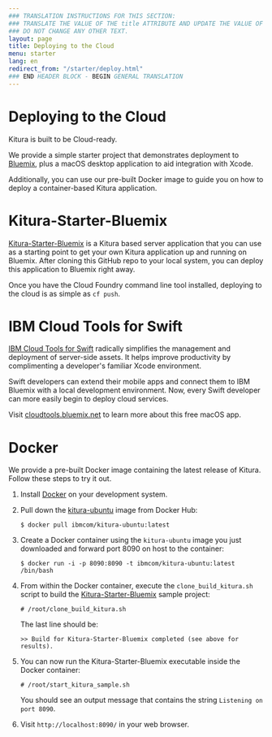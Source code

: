 ```yaml
---
### TRANSLATION INSTRUCTIONS FOR THIS SECTION:
### TRANSLATE THE VALUE OF THE title ATTRIBUTE AND UPDATE THE VALUE OF THE lang ATTRIBUTE. 
### DO NOT CHANGE ANY OTHER TEXT. 
layout: page
title: Deploying to the Cloud
menu: starter
lang: en
redirect_from: "/starter/deploy.html"
### END HEADER BLOCK - BEGIN GENERAL TRANSLATION
---
```


# Deploying to the Cloud

Kitura is built to be Cloud-ready.

We provide a simple starter project that demonstrates deployment to [Bluemix](https://www.bluemix.net), plus a macOS desktop application to aid integration with Xcode.

Additionally, you can use our pre-built Docker image to guide you on how to deploy a container-based Kitura application.

# Kitura-Starter-Bluemix

[Kitura-Starter-Bluemix](https://github.com/IBM-Swift/Kitura-Starter-Bluemix) is a Kitura based server application that you can use as a starting point to get your own Kitura application up and running on Bluemix. After cloning this GitHub repo to your local system, you can deploy this application to Bluemix right away.

Once you have the Cloud Foundry command line tool installed, deploying to the cloud is as simple as `cf push`.

# IBM Cloud Tools for Swift

[IBM Cloud Tools for Swift](http://cloudtools.bluemix.net/) radically simplifies the management and deployment of server-side assets. It helps improve productivity by complimenting a developer's familiar Xcode environment.

Swift developers can extend their mobile apps and connect them to IBM Bluemix with a local development environment. Now, every Swift developer can more easily begin to deploy cloud services.

Visit [cloudtools.bluemix.net](http://cloudtools.bluemix.net/) to learn more about this free macOS app.

# Docker

We provide a pre-built Docker image containing the latest release of Kitura.  Follow these steps to try it out.

1. Install [Docker](https://www.docker.com/products/docker) on your development system.

2. Pull down the [kitura-ubuntu](https://hub.docker.com/r/ibmcom/kitura-ubuntu/) image from Docker Hub:

    `$ docker pull ibmcom/kitura-ubuntu:latest`

3. Create a Docker container using the `kitura-ubuntu` image you just downloaded and forward port 8090 on host to the container:

    `$ docker run -i -p 8090:8090 -t ibmcom/kitura-ubuntu:latest /bin/bash`

4. From within the Docker container, execute the `clone_build_kitura.sh` script to build the [Kitura-Starter-Bluemix](https://github.com/IBM-Swift/Kitura-Starter-Bluemix) sample project:

    `# /root/clone_build_kitura.sh`

    The last line should be:

    `>> Build for Kitura-Starter-Bluemix completed (see above for results).`

5. You can now run the Kitura-Starter-Bluemix executable inside the Docker container:

    `# /root/start_kitura_sample.sh`

    You should see an output message that contains the string `Listening on port 8090`.

6. Visit `http://localhost:8090/` in your web browser.

